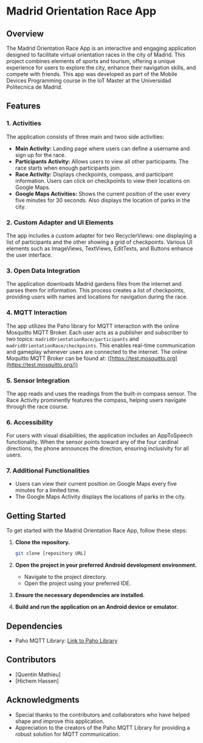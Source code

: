 # Madrid Orientation Race App

## Overview

The Madrid Orientation Race App is an interactive and engaging application designed to facilitate virtual orientation races in the city of Madrid. This project combines elements of sports and tourism, offering a unique experience for users to explore the city, enhance their navigation skills, and compete with friends.
This app was developed as part of the Mobile Devices Programming course in the IoT Master at the Universidad Politecnica de Madrid.

## Features

### 1. Activities

The application consists of three main and twoo side activities:

- **Main Activity:** Landing page where users can define a username and sign up for the race.
- **Participants Activity:** Allows users to view all other participants. The race starts when enough participants join.
- **Race Activity:** Displays checkpoints, compass, and participant information. Users can click on checkpoints to view their locations on Google Maps.
- **Google Maps Activities:** Shows the current position of the user every five minutes for 30 seconds. Also displays the location of parks in the city.

### 2. Custom Adapter and UI Elements

The app includes a custom adapter for two RecyclerViews: one displaying a list of participants and the other showing a grid of checkpoints. Various UI elements such as ImageViews, TextViews, EditTexts, and Buttons enhance the user interface.

### 3. Open Data Integration

The application downloads Madrid gardens files from the internet and parses them for information. This process creates a list of checkpoints, providing users with names and locations for navigation during the race.

### 4. MQTT Interaction

The app utilizes the Paho library for MQTT interaction with the online Mosquitto MQTT Broker. Each user acts as a publisher and subscriber to two topics: `madridOrientationRace/participants` and `madridOrientationRace/checkpoints`. This enables real-time communication and gameplay whenever users are connected to the internet.
The online Moquitto MQTT Broker can be found at: ([https://test.mosquitto.org](https://test.mosquitto.org/))

### 5. Sensor Integration

The app reads and uses the readings from the built-in compass sensor. The Race Activity prominently features the compass, helping users navigate through the race course.

### 6. Accessibility

For users with visual disabilities, the application includes an AppToSpeech functionality. When the sensor points toward any of the four cardinal directions, the phone announces the direction, ensuring inclusivity for all users.

### 7. Additional Functionalities

- Users can view their current position on Google Maps every five minutes for a limited time.
- The Google Maps Activity displays the locations of parks in the city.

## Getting Started

To get started with the Madrid Orientation Race App, follow these steps:

1. **Clone the repository.**
    ```bash
    git clone [repository URL]
    ```

2. **Open the project in your preferred Android development environment.**
   - Navigate to the project directory.
   - Open the project using your preferred IDE.

3. **Ensure the necessary dependencies are installed.**

4. **Build and run the application on an Android device or emulator.**

## Dependencies

- Paho MQTT Library: [Link to Paho Library](https://www.eclipse.org/paho/)

## Contributors

- [Quentin Mathieu]
- [Hichem Hassen]

## Acknowledgments

- Special thanks to the contributors and collaborators who have helped shape and improve this application.
- Appreciation to the creators of the Paho MQTT Library for providing a robust solution for MQTT communication.

